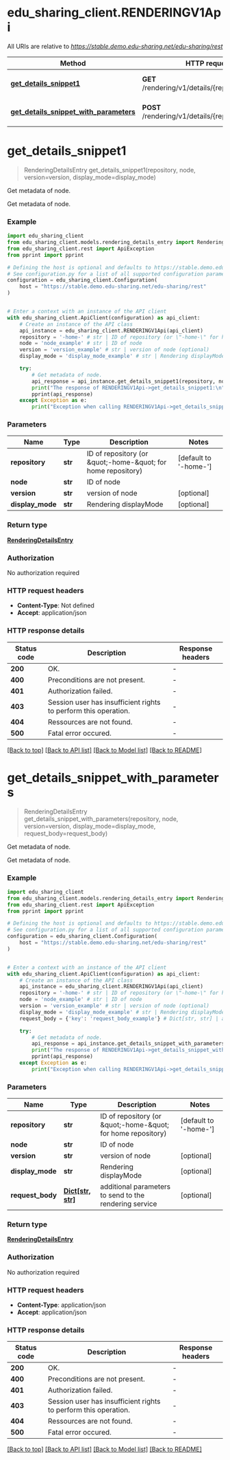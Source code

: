 # edu_sharing_client.RENDERINGV1Api

All URIs are relative to *https://stable.demo.edu-sharing.net/edu-sharing/rest*

Method | HTTP request | Description
------------- | ------------- | -------------
[**get_details_snippet1**](RENDERINGV1Api.md#get_details_snippet1) | **GET** /rendering/v1/details/{repository}/{node} | Get metadata of node.
[**get_details_snippet_with_parameters**](RENDERINGV1Api.md#get_details_snippet_with_parameters) | **POST** /rendering/v1/details/{repository}/{node} | Get metadata of node.


# **get_details_snippet1**
> RenderingDetailsEntry get_details_snippet1(repository, node, version=version, display_mode=display_mode)

Get metadata of node.

Get metadata of node.

### Example


```python
import edu_sharing_client
from edu_sharing_client.models.rendering_details_entry import RenderingDetailsEntry
from edu_sharing_client.rest import ApiException
from pprint import pprint

# Defining the host is optional and defaults to https://stable.demo.edu-sharing.net/edu-sharing/rest
# See configuration.py for a list of all supported configuration parameters.
configuration = edu_sharing_client.Configuration(
    host = "https://stable.demo.edu-sharing.net/edu-sharing/rest"
)


# Enter a context with an instance of the API client
with edu_sharing_client.ApiClient(configuration) as api_client:
    # Create an instance of the API class
    api_instance = edu_sharing_client.RENDERINGV1Api(api_client)
    repository = '-home-' # str | ID of repository (or \"-home-\" for home repository) (default to '-home-')
    node = 'node_example' # str | ID of node
    version = 'version_example' # str | version of node (optional)
    display_mode = 'display_mode_example' # str | Rendering displayMode (optional)

    try:
        # Get metadata of node.
        api_response = api_instance.get_details_snippet1(repository, node, version=version, display_mode=display_mode)
        print("The response of RENDERINGV1Api->get_details_snippet1:\n")
        pprint(api_response)
    except Exception as e:
        print("Exception when calling RENDERINGV1Api->get_details_snippet1: %s\n" % e)
```



### Parameters


Name | Type | Description  | Notes
------------- | ------------- | ------------- | -------------
 **repository** | **str**| ID of repository (or \&quot;-home-\&quot; for home repository) | [default to &#39;-home-&#39;]
 **node** | **str**| ID of node | 
 **version** | **str**| version of node | [optional] 
 **display_mode** | **str**| Rendering displayMode | [optional] 

### Return type

[**RenderingDetailsEntry**](RenderingDetailsEntry.md)

### Authorization

No authorization required

### HTTP request headers

 - **Content-Type**: Not defined
 - **Accept**: application/json

### HTTP response details

| Status code | Description | Response headers |
|-------------|-------------|------------------|
**200** | OK. |  -  |
**400** | Preconditions are not present. |  -  |
**401** | Authorization failed. |  -  |
**403** | Session user has insufficient rights to perform this operation. |  -  |
**404** | Ressources are not found. |  -  |
**500** | Fatal error occured. |  -  |

[[Back to top]](#) [[Back to API list]](../README.md#documentation-for-api-endpoints) [[Back to Model list]](../README.md#documentation-for-models) [[Back to README]](../README.md)

# **get_details_snippet_with_parameters**
> RenderingDetailsEntry get_details_snippet_with_parameters(repository, node, version=version, display_mode=display_mode, request_body=request_body)

Get metadata of node.

Get metadata of node.

### Example


```python
import edu_sharing_client
from edu_sharing_client.models.rendering_details_entry import RenderingDetailsEntry
from edu_sharing_client.rest import ApiException
from pprint import pprint

# Defining the host is optional and defaults to https://stable.demo.edu-sharing.net/edu-sharing/rest
# See configuration.py for a list of all supported configuration parameters.
configuration = edu_sharing_client.Configuration(
    host = "https://stable.demo.edu-sharing.net/edu-sharing/rest"
)


# Enter a context with an instance of the API client
with edu_sharing_client.ApiClient(configuration) as api_client:
    # Create an instance of the API class
    api_instance = edu_sharing_client.RENDERINGV1Api(api_client)
    repository = '-home-' # str | ID of repository (or \"-home-\" for home repository) (default to '-home-')
    node = 'node_example' # str | ID of node
    version = 'version_example' # str | version of node (optional)
    display_mode = 'display_mode_example' # str | Rendering displayMode (optional)
    request_body = {'key': 'request_body_example'} # Dict[str, str] | additional parameters to send to the rendering service (optional)

    try:
        # Get metadata of node.
        api_response = api_instance.get_details_snippet_with_parameters(repository, node, version=version, display_mode=display_mode, request_body=request_body)
        print("The response of RENDERINGV1Api->get_details_snippet_with_parameters:\n")
        pprint(api_response)
    except Exception as e:
        print("Exception when calling RENDERINGV1Api->get_details_snippet_with_parameters: %s\n" % e)
```



### Parameters


Name | Type | Description  | Notes
------------- | ------------- | ------------- | -------------
 **repository** | **str**| ID of repository (or \&quot;-home-\&quot; for home repository) | [default to &#39;-home-&#39;]
 **node** | **str**| ID of node | 
 **version** | **str**| version of node | [optional] 
 **display_mode** | **str**| Rendering displayMode | [optional] 
 **request_body** | [**Dict[str, str]**](str.md)| additional parameters to send to the rendering service | [optional] 

### Return type

[**RenderingDetailsEntry**](RenderingDetailsEntry.md)

### Authorization

No authorization required

### HTTP request headers

 - **Content-Type**: application/json
 - **Accept**: application/json

### HTTP response details

| Status code | Description | Response headers |
|-------------|-------------|------------------|
**200** | OK. |  -  |
**400** | Preconditions are not present. |  -  |
**401** | Authorization failed. |  -  |
**403** | Session user has insufficient rights to perform this operation. |  -  |
**404** | Ressources are not found. |  -  |
**500** | Fatal error occured. |  -  |

[[Back to top]](#) [[Back to API list]](../README.md#documentation-for-api-endpoints) [[Back to Model list]](../README.md#documentation-for-models) [[Back to README]](../README.md)

